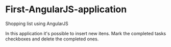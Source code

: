 # First-AngularJS-application
Shopping list using AngularJS

In this application it's possible to insert new itens. Mark the completed tasks checkboxes and delete the completed ones.
